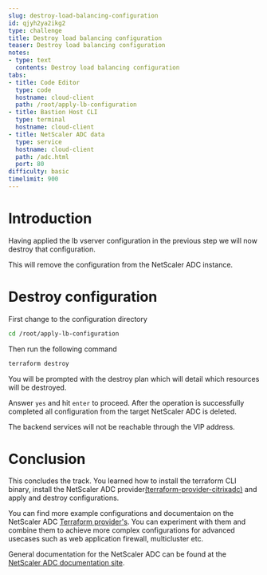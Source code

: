 ```yaml
---
slug: destroy-load-balancing-configuration
id: qjyh2ya2ikg2
type: challenge
title: Destroy load balancing configuration
teaser: Destroy load balancing configuration
notes:
- type: text
  contents: Destroy load balancing configuration
tabs:
- title: Code Editor
  type: code
  hostname: cloud-client
  path: /root/apply-lb-configuration
- title: Bastion Host CLI
  type: terminal
  hostname: cloud-client
- title: NetScaler ADC data
  type: service
  hostname: cloud-client
  path: /adc.html
  port: 80
difficulty: basic
timelimit: 900
---
```


Introduction
============

Having applied the lb vserver configuration in the previous
step we will now destroy that configuration.

This will remove the configuration from the NetScaler ADC instance.

Destroy configuration
=====================

First change to the configuration directory
```bash
cd /root/apply-lb-configuration
```
Then run the following command
```bash
terraform destroy
```
You will be prompted with the destroy plan
which will detail which resources will be destroyed.

Answer `yes` and hit `enter` to proceed. After the operation is successfully completed
all configuration from the target NetScaler ADC is deleted.

The backend services will not be reachable through the VIP
address.

Conclusion
==========

This concludes the track. You learned how to install the terraform CLI binary,
install the NetScaler ADC provider[(terraform-provider-citrixadc)](https://registry.terraform.io/providers/citrix/citrixadc/latest) and apply and destroy
configurations.

You can find more example configurations and documentaion on the NetScaler ADC [Terraform
provider's](https://registry.terraform.io/providers/citrix/citrixadc/latest/docs).
You can experiment with them and combine them to achieve more complex configurations for advanced usecases such as web application firewall, multicluster etc.

General documentation for the NetScaler ADC can be found
at the [NetScaler ADC documentation site](https://docs.netscaler.com/en-us/citrix-adc/current-release.html).
